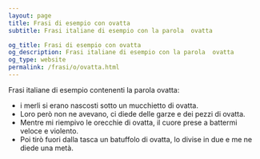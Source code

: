 ```yaml
---
layout: page
title: Frasi di esempio con ovatta 
subtitle: Frasi italiane di esempio con la parola  ovatta

og_title: Frasi di esempio con ovatta 
og_description: Frasi italiane di esempio con la parola  ovatta
og_type: website
permalink: /frasi/o/ovatta.html
---
```


Frasi italiane di esempio contenenti la parola ovatta:


- i merli si erano nascosti sotto un mucchietto di ovatta.
- Loro però non ne avevano, ci diede delle garze e dei pezzi di ovatta.
- Mentre mi riempivo le orecchie di ovatta, il cuore prese a battermi veloce e violento.
- Poi tirò fuori dalla tasca un batuffolo di ovatta, lo divise in due e me ne diede una metà.
